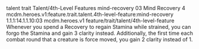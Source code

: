 <ability>
  <metadata>
    <class>talent</class>
    <feature_type>trait</feature_type>
    <file_dpath>Talent/4th-Level Features</file_dpath>
    <item_id>mind-recovery</item_id>
    <item_index>03</item_index>
    <item_name>Mind Recovery</item_name>
    <level>4</level>
    <scc>mcdm.heroes.v1:feature.trait.talent.4th-level-feature:mind-recovery</scc>
    <scdc>1.1.1:14.1.1.10:03</scdc>
    <source>mcdm.heroes.v1</source>
    <type>feature/trait/talent/4th-level-feature</type>
  </metadata>
  <effects>
    <effect type="mundane">Whenever you spend a Recovery to regain Stamina while strained, you can forgo the Stamina and gain 3 clarity instead.
Additionally, the first time each combat round that a creature is force moved, you gain 2 clarity instead of 1.</effect>
  </effects>
</ability>
